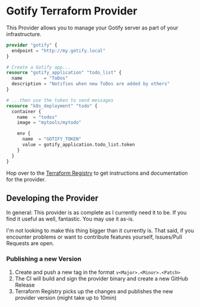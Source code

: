 # Gotify Terraform Provider

This Provider allows you to manage your Gotify server as part of your infrastructure.

```terraform
provider "gotify" {
  endpoint = "http://my.gotify.local"
}

# Create a Gotify app...
resource "gotify_application" "todo_list" {
  name        = "ToDos"
  description = "Notifies when new ToDos are added by others"
}

# ...then use the token to send messages
resource "k8s_deployment" "todo" {
  container {
    name  = "todos"
    image = "mytools/mytodo"

    env {
      name  = "GOTIFY_TOKEN"
      value = gotify_application.todo_list.token
    }
  }
}
```

Hop over to the [Terraform Registry](https://registry.terraform.io/providers/LukasKnuth/gotify/) to get instructions and documentation for the provider.

## Developing the Provider

In general: This provider is as complete as I currently need it to be. If you find it useful as well, fantastic. You may use it as-is.

I'm not looking to make this thing bigger than it currently is. That said, if you encounter problems or want to contribute features yourself, Issues/Pull Requests are open.

### Publishing a new Version

1. Create and push a new tag in the format `v<Major>.<Minor>.<Patch>`
2. The CI will build and sign the provider binary and create a new GitHub Release
3. Terraform Registry picks up the changes and publishes the new provider version (might take up to 10min)
